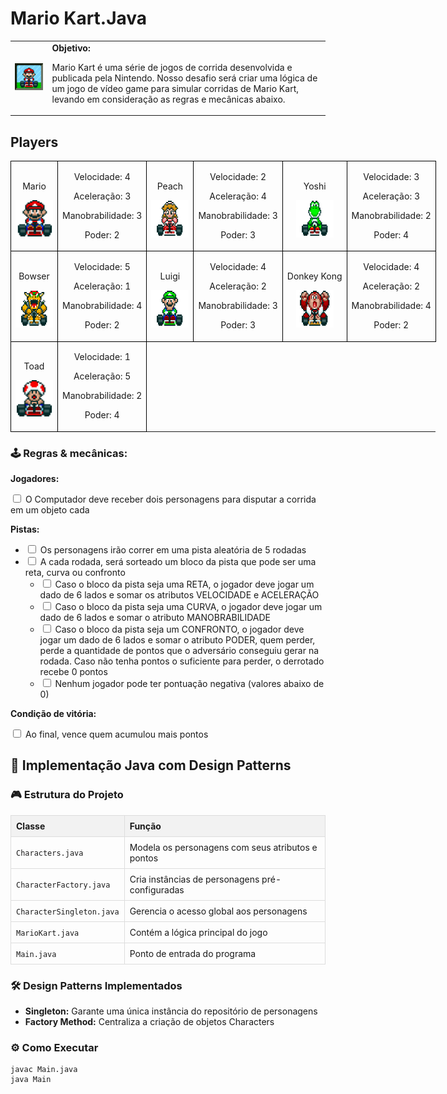<h1>Mario Kart.Java</h1>

<table>
  <tr>
    <td>
      <img src="./docs/header.gif" alt="Mario Kart" width="200">
    </td>
    <td>
      <b>Objetivo:</b>
      <p>Mario Kart é uma série de jogos de corrida desenvolvida e publicada pela Nintendo. Nosso desafio será criar uma lógica de um jogo de vídeo game para simular corridas de Mario Kart, levando em consideração as regras e mecânicas abaixo.</p>
    </td>
  </tr>
</table>

<h2>Players</h2>
<table style="border-collapse: collapse; width: 800px; margin: 0 auto;">
  <tr>
    <td style="border: 1px solid black; text-align: center;">
      <p>Mario</p>
      <img src="./docs/mario.gif" alt="Mario Kart" width="60" height="60">
    </td>
    <td style="border: 1px solid black; text-align: center;">
      <p>Velocidade: 4</p>
      <p>Aceleração: 3</p>
      <p>Manobrabilidade: 3</p>
      <p>Poder: 2</p>
    </td>
    <td style="border: 1px solid black; text-align: center;">
      <p>Peach</p>
      <img src="./docs/peach.gif" alt="Mario Kart" width="60" height="60">
    </td>
    <td style="border: 1px solid black; text-align: center;">
      <p>Velocidade: 2</p>
      <p>Aceleração: 4</p>
      <p>Manobrabilidade: 3</p>
      <p>Poder: 3</p>
    </td>
    <td style="border: 1px solid black; text-align: center;">
      <p>Yoshi</p>
      <img src="./docs/yoshi.gif" alt="Mario Kart" width="60" height="60">
    </td>
    <td style="border: 1px solid black; text-align: center;">
      <p>Velocidade: 3</p>
      <p>Aceleração: 3</p>
      <p>Manobrabilidade: 2</p>
      <p>Poder: 4</p>
    </td>
  </tr>
  <tr>
    <td style="border: 1px solid black; text-align: center;">
      <p>Bowser</p>
      <img src="./docs/bowser.gif" alt="Mario Kart" width="60" height="60">
    </td>
    <td style="border: 1px solid black; text-align: center;">
      <p>Velocidade: 5</p>
      <p>Aceleração: 1</p>
      <p>Manobrabilidade: 4</p>
      <p>Poder: 2</p>
    </td>
    <td style="border: 1px solid black; text-align: center;">
      <p>Luigi</p>
      <img src="./docs/luigi.gif" alt="Mario Kart" width="60" height="60">
    </td>
    <td style="border: 1px solid black; text-align: center;">
      <p>Velocidade: 4</p>
      <p>Aceleração: 2</p>
      <p>Manobrabilidade: 3</p>
      <p>Poder: 3</p>
    </td>
    <td style="border: 1px solid black; text-align: center;">
      <p>Donkey Kong</p>
      <img src="./docs/dk.gif" alt="Mario Kart" width="60" height="60">
    </td>
    <td style="border: 1px solid black; text-align: center;">
      <p>Velocidade: 4</p>
      <p>Aceleração: 2</p>
      <p>Manobrabilidade: 4</p>
      <p>Poder: 2</p>
    </td>
  </tr>
  <tr>
    <td style="border: 1px solid black; text-align: center;">
      <p>Toad</p>
      <img src="./docs/toad.gif" alt="Mario Kart" width="60" height="60">
    </td>
    <td style="border: 1px solid black; text-align: center;">
      <p>Velocidade: 1</p>
      <p>Aceleração: 5</p>
      <p>Manobrabilidade: 2</p>
      <p>Poder: 4</p>
    </td>
  </tr>
</table>

<p></p>

<h3>🕹️ Regras & mecânicas:</h3>

<b>Jogadores:</b>

<input type="checkbox" id="jogadores-item" />
<label for="jogadores-item">O Computador deve receber dois personagens para disputar a corrida em um objeto cada</label>

<b>Pistas:</b>

<ul>
  <li><input type="checkbox" id="pistas-1-item" /> <label for="pistas-1-item">Os personagens irão correr em uma pista aleatória de 5 rodadas</label></li>
  <li><input type="checkbox" id="pistas-2-item" /> <label for="pistas-2-item">A cada rodada, será sorteado um bloco da pista que pode ser uma reta, curva ou confronto</label>
    <ul>
      <li><input type="checkbox" id="pistas-2-1-item" /> <label for="pistas-2-1-item">Caso o bloco da pista seja uma RETA, o jogador deve jogar um dado de 6 lados e somar os atributos VELOCIDADE e ACELERAÇÃO</label></li>
      <li><input type="checkbox" id="pistas-2-2-item" /> <label for="pistas-2-2-item">Caso o bloco da pista seja uma CURVA, o jogador deve jogar um dado de 6 lados e somar o atributo MANOBRABILIDADE</label></li>
      <li><input type="checkbox" id="pistas-2-3-item" /> <label for="pistas-2-3-item">Caso o bloco da pista seja um CONFRONTO, o jogador deve jogar um dado de 6 lados e somar o atributo PODER, quem perder, perde a quantidade de pontos que o adversário conseguiu gerar na rodada. Caso não tenha pontos o suficiente para perder, o derrotado recebe 0 pontos</label></li>
      <li><input type="checkbox" id="pistas-2-3-item" /> <label for="pistas-2-3-item">Nenhum jogador pode ter pontuação negativa (valores abaixo de 0)</label></li>
    </ul>
  </li>
</ul>

<b>Condição de vitória:</b>

<input type="checkbox" id="vitoria-item" />
<label for="vitoria-item">Ao final, vence quem acumulou mais pontos</label>

<h2>🔧 Implementação Java com Design Patterns</h2>

<h3>🎮 Estrutura do Projeto</h3>

<table style="border-collapse: collapse; width: 100%;">
  <tr style="background-color: #f2f2f2;">
    <th style="border: 1px solid #ddd; padding: 8px; text-align: left;">Classe</th>
    <th style="border: 1px solid #ddd; padding: 8px; text-align: left;">Função</th>
  </tr>
  <tr>
    <td style="border: 1px solid #ddd; padding: 8px;"><code>Characters.java</code></td>
    <td style="border: 1px solid #ddd; padding: 8px;">Modela os personagens com seus atributos e pontos</td>
  </tr>
  <tr>
    <td style="border: 1px solid #ddd; padding: 8px;"><code>CharacterFactory.java</code></td>
    <td style="border: 1px solid #ddd; padding: 8px;">Cria instâncias de personagens pré-configuradas</td>
  </tr>
  <tr>
    <td style="border: 1px solid #ddd; padding: 8px;"><code>CharacterSingleton.java</code></td>
    <td style="border: 1px solid #ddd; padding: 8px;">Gerencia o acesso global aos personagens</td>
  </tr>
  <tr>
    <td style="border: 1px solid #ddd; padding: 8px;"><code>MarioKart.java</code></td>
    <td style="border: 1px solid #ddd; padding: 8px;">Contém a lógica principal do jogo</td>
  </tr>
  <tr>
    <td style="border: 1px solid #ddd; padding: 8px;"><code>Main.java</code></td>
    <td style="border: 1px solid #ddd; padding: 8px;">Ponto de entrada do programa</td>
  </tr>
</table>

<h3>🛠️ Design Patterns Implementados</h3>

<ul>
  <li><b>Singleton:</b> Garante uma única instância do repositório de personagens</li>
  <li><b>Factory Method:</b> Centraliza a criação de objetos Characters</li>
</ul>

<h3>⚙️ Como Executar</h3>
<pre><code>javac Main.java
java Main</code></pre>
